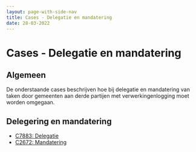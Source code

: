 ```yaml
---
layout: page-with-side-nav
title: Cases - Delegatie en mandatering
date: 28-03-2022
---
```


# Cases - Delegatie en mandatering

## Algemeen
De onderstaande cases beschrijven hoe bij delegatie en mandatering van taken door gemeenten aan derde partijen met verwerkingenlogging moet worden omgegaan. 

## Delegering en mandatering
- [C7883: Delegatie](./../artefacten/7883.md)
- [C2672: Mandatering](./../artefacten/2672.md)
